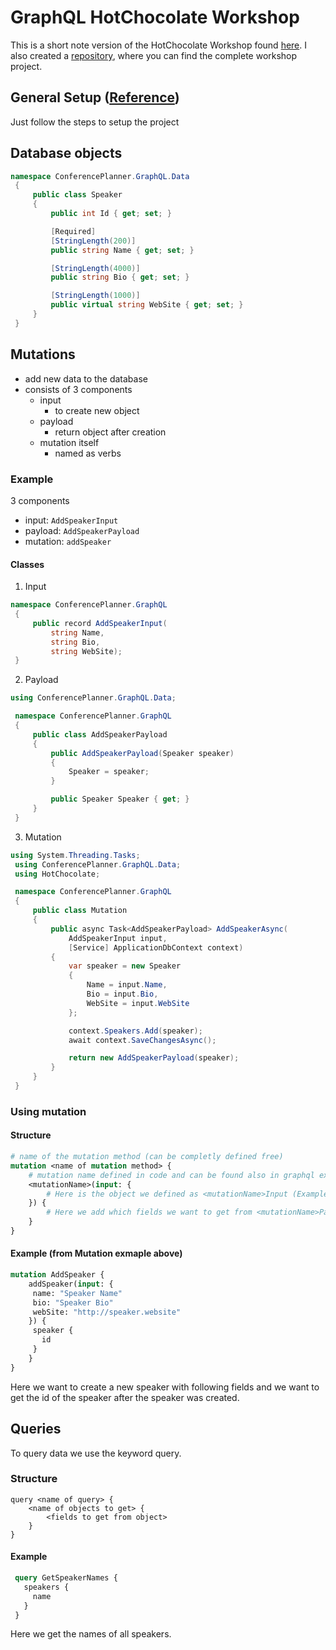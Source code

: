 # GraphQL HotChocolate Workshop
This is a short note version of the HotChocolate Workshop found [here](https://github.com/ChilliCream/graphql-workshop). I also created a [repository](https://github.com/tygore587/graphql-workshop-project), where you can find the complete workshop project.

## General Setup ([Reference](https://github.com/ChilliCream/graphql-workshop/blob/master/docs/1-creating-a-graphql-server-project.md#create-a-new-graphql-server-project))

Just follow the steps to setup the project

## Database objects
```csharp
namespace ConferencePlanner.GraphQL.Data
 {
     public class Speaker
     {
         public int Id { get; set; }

         [Required]
         [StringLength(200)]
         public string Name { get; set; }

         [StringLength(4000)]
         public string Bio { get; set; }

         [StringLength(1000)]
         public virtual string WebSite { get; set; }
     }
 }
```

## Mutations

- add new data to the database
- consists of 3 components
	- input
		- to create new object
	- payload
		- return object after creation
	- mutation itself
		- named as verbs

### Example
3 components
- input: `AddSpeakerInput`
- payload: `AddSpeakerPayload`
- mutation: `addSpeaker`

#### Classes
1. Input
```csharp
namespace ConferencePlanner.GraphQL
 {
     public record AddSpeakerInput(
         string Name,
         string Bio,
         string WebSite);
 }
```
2. Payload
```csharp
using ConferencePlanner.GraphQL.Data;

 namespace ConferencePlanner.GraphQL
 {
     public class AddSpeakerPayload
     {
         public AddSpeakerPayload(Speaker speaker)
         {
             Speaker = speaker;
         }

         public Speaker Speaker { get; }
     }
 }
```
3. Mutation
```csharp
using System.Threading.Tasks;
 using ConferencePlanner.GraphQL.Data;
 using HotChocolate;

 namespace ConferencePlanner.GraphQL
 {
     public class Mutation
     {
         public async Task<AddSpeakerPayload> AddSpeakerAsync(
             AddSpeakerInput input,
             [Service] ApplicationDbContext context)
         {
             var speaker = new Speaker
             {
                 Name = input.Name,
                 Bio = input.Bio,
                 WebSite = input.WebSite
             };

             context.Speakers.Add(speaker);
             await context.SaveChangesAsync();

             return new AddSpeakerPayload(speaker);
         }
     }
 }
```

### Using mutation
#### Structure
```graphql
# name of the mutation method (can be completly defined free)
mutation <name of mutation method> {
	# mutation name defined in code and can be found also in graphql explorer
	<mutationName>(input: {
		# Here is the object we defined as <mutationName>Input (Example: AddSpeakerInput)
	}) {
		# Here we add which fields we want to get from <mutationName>Payload (Example: AddSpeakerPayload)
	}
}
```
#### Example (from Mutation exmaple above)
```graphql
mutation AddSpeaker {
	addSpeaker(input: {
	 name: "Speaker Name"
	 bio: "Speaker Bio"
	 webSite: "http://speaker.website" 
	}) {
	 speaker {
	   id
	 }
	}
}
```
Here we want to create a new speaker with following fields and we want to get the id of the speaker after the speaker was created.

## Queries
To query data we use the keyword query.

### Structure
```text
query <name of query> {
	<name of objects to get> {
		<fields to get from object>
	}
}
```
#### Example
```graphql
 query GetSpeakerNames {
   speakers {
     name
   }
 }
```
Here we get the names of all speakers.
